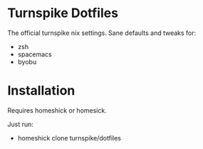 # Turnspike Dotfiles

The official turnspike nix settings. Sane defaults and tweaks for:

  * zsh
  * spacemacs
  * byobu

# Installation

Requires homeshick or homesick.

Just run:
  * homeshick clone turnspike/dotfiles  
  
